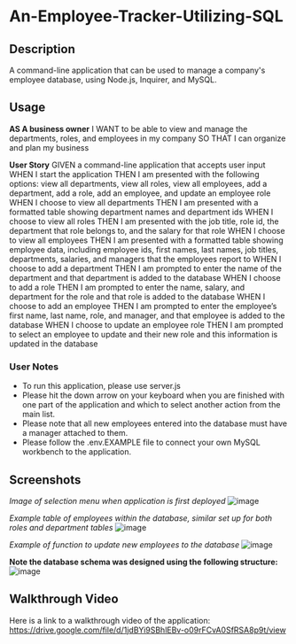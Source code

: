 # An-Employee-Tracker-Utilizing-SQL

## Description

 A command-line application that can be used to manage a company's employee database, using Node.js, Inquirer, and MySQL.

## Usage

**AS A business owner**
I WANT to be able to view and manage the departments, roles, and employees in my company SO THAT I can organize and plan my business

**User Story**
GIVEN a command-line application that accepts user input
WHEN I start the application
THEN I am presented with the following options: view all departments, view all roles, view all employees, add a department, add a role, add an employee, and update an employee role
WHEN I choose to view all departments
THEN I am presented with a formatted table showing department names and department ids
WHEN I choose to view all roles
THEN I am presented with the job title, role id, the department that role belongs to, and the salary for that role
WHEN I choose to view all employees
THEN I am presented with a formatted table showing employee data, including employee ids, first names, last names, job titles, departments, salaries, and managers that the employees report to
WHEN I choose to add a department
THEN I am prompted to enter the name of the department and that department is added to the database
WHEN I choose to add a role
THEN I am prompted to enter the name, salary, and department for the role and that role is added to the database
WHEN I choose to add an employee
THEN I am prompted to enter the employee’s first name, last name, role, and manager, and that employee is added to the database
WHEN I choose to update an employee role
THEN I am prompted to select an employee to update and their new role and this information is updated in the database

### User Notes

- To run this application, please use server.js
- Please hit the down arrow on your keyboard when you are finished with one part of the application and which to select another action from the main list. 
- Please note that all new employees entered into the database must have a manager attached to them. 
- Please follow the .env.EXAMPLE file to connect your own MySQL workbench to the application.

## Screenshots 
*Image of selection menu when application is first deployed*
![image](https://user-images.githubusercontent.com/99284604/168486064-62669650-58f3-4d1f-b6f3-490cdf5ccab8.png)

*Example table of employees within the database, similar set up for both roles and department tables*
![image](https://user-images.githubusercontent.com/99284604/168486109-e075e9fb-21a5-4d36-b31e-13ff79a14ed8.png)

*Example of function to update new employees to the database*
![image](https://user-images.githubusercontent.com/99284604/168486164-15bd3f52-7775-436f-971f-71682eb72b69.png)

**Note the database schema was designed using the following structure:**
![image](https://user-images.githubusercontent.com/99284604/168486215-a5f23af7-3321-4169-b7f5-c0253d3c35be.png)


## Walkthrough Video 

Here is a link to a walkthrough video of the application: https://drive.google.com/file/d/1jdBYi9SBhlEBv-o09rFCvA0SfRSA8p9t/view

